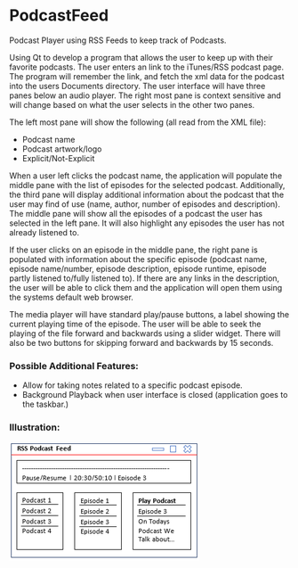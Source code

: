 # PodcastFeed
Podcast Player using RSS Feeds to keep track of Podcasts.

Using Qt to develop a program that allows the user to keep up with their favorite podcasts. The user enters an link to the iTunes/RSS podcast page. The program will remember the link, and fetch the xml data for the podcast into the users Documents directory. The user interface will have three panes below an audio player. The right most pane is context sensitive and will change based on what the user selects in the other two panes.

The left most pane will show the following (all read from the XML file):
* Podcast name
* Podcast artwork/logo
* Explicit/Not-Explicit

When a user left clicks the podcast name, the application will populate the middle pane with the list of episodes for the selected podcast. Additionally, the third pane will display additional information about the podcast that the user may find of use (name, author, number of episodes and description). The middle pane will show all the episodes of a podcast the user has selected in the left pane. It will also highlight any episodes the user has not already listened to. 

If the user clicks on an episode in the middle pane, the right pane is populated with information about the specific episode (podcast name, episode name/number, episode description, episode runtime, episode partly listened to/fully listened to). If there are any links in the description, the user will be able to click them and the application will open them using the systems default web browser.

The media player will have standard play/pause buttons, a label showing the current playing time of the episode. The user will be able to seek the playing of the file forward and backwards using a slider widget. There will also be two buttons for skipping forward and backwards by 15 seconds.

### Possible Additional Features: ###
* Allow for taking notes related to a specific podcast episode.
* Background Playback when user interface is closed (application goes to the taskbar.)

### Illustration: ###
![picture alt](https://github.com/ForeEyes/PodcastFeed/blob/master/readme%20illustration/Illustration.PNG)
